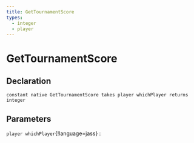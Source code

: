 ```yaml
---
title: GetTournamentScore
types:
  - integer
  - player
---
```


# GetTournamentScore

## Declaration

```jass
constant native GetTournamentScore takes player whichPlayer returns integer
```

## Parameters
`player whichPlayer`{!language=jass}
: 
